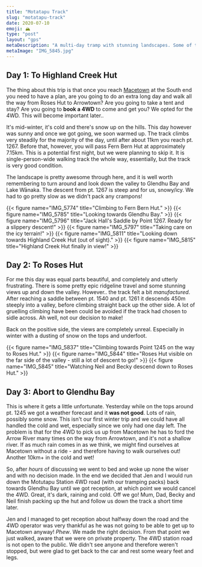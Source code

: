 ```yaml
---
title: "Motatapu Track"
slug: "motatapu-track"
date: 2020-07-10
emoji: 🏔
type: "post"
layout: "gps"
metaDescription: "A multi-day tramp with stunning landscapes. Some of the track feels contrived, but it is well worth the trip!"
metaImage: "IMG_5845.jpg"
---
```


## Day 1: To Highland Creek Hut

The thing about this trip is that once you reach [Macetown][1] at the South end you need to have a plan, are you going to do an extra long day and walk all the way from Roses Hut to Arrowtown? Are you going to take a tent and stay? Are you going to __book a 4WD__ to come and get you? We opted for the 4WD. This will become important later..

[1]: https://www.doc.govt.nz/parks-and-recreation/places-to-go/otago/places/macetown-historic-reserve/?tab-id=50578

It's mid-winter, it's cold and there's snow up on the hills. This day however was sunny and once we got going, we soon warmed up. The track climbs very steadily for the majority of the day, until after about 11km you reach pt. 1267. Before that, however, you will pass Fern Bern Hut at approximately 7.15km. This is a potential first night, but we were planning to skip it. It is single-person-wide walking track the whole way, essentially, but the track is very good condition.

The landscape is pretty awesome through here, and it is well worth remembering to turn around and look down the valley to Glendhu Bay and Lake Wānaka. The descent from pt. 1267 is steep and for us, snowy/icy. We had to go pretty slow as we didn't pack any crampons!

{{< figure name="IMG_5774" title="Climbing to Fern Bern Hut." >}}
{{< figure name="IMG_5785" title="Looking towards Glendhu Bay." >}}
{{< figure name="IMG_5796" title="Jack Hall's Saddle by Point 1267. Ready for a slippery descent!" >}}
{{< figure name="IMG_5797" title="Taking care on the icy terrain!" >}}
{{< figure name="IMG_5811" title="Looking down towards Highland Creek Hut (out of sight)." >}}
{{< figure name="IMG_5815" title="Highland Creek Hut finally in view!" >}}

## Day 2: To Roses Hut

For me this day was equal parts beautiful, and completely and utterly frustrating. There is some pretty epic ridgeline travel and some stunning views up and down the valley. However.. the track felt a bit _manufactured_. After reaching a saddle between pt. 1540 and pt. 1261 it descends 450m steeply into a valley, before climbing straight back up the other side. A lot of gruelling climbing have been could be avoided if the track had chosen to sidle across. Ah well, not our decision to make!

Back on the positive side, the views are completely unreal. Especially in winter with a dusting of snow on the tops and underfoot.

{{< figure name="IMG_5837" title="Climbing towards Point 1245 on the way to Roses Hut." >}}
{{< figure name="IMG_5844" title="Roses Hut visible on the far side of the valley - still a lot of descent to go!" >}}
{{< figure name="IMG_5845" title="Watching Neil and Becky descend down to Roses Hut." >}}

## Day 3: Abort to Glendhu Bay

This is where it gets a little unfortunate. Yesterday while on the tops around pt. 1245 we got a weather forecast and it __was not good__. Lots of rain, possibly some snow. This isn't our first winter trip and we could have all handled the cold and wet, especially since we only had one day left. The problem is that for the 4WD to pick us up from Macetown he has to ford the Arrow River many times on the way from Arrowtown, and it's not a shallow river. If as much rain comes in as we think, we might find ourselves at Macetown without a ride - and therefore having to walk ourselves out! Another 10km+ in the cold and wet!

So, after _hours_ of discussing we went to bed and woke up none the wiser and with no decision made. In the end we decided that Jen and I would run down the Motutapu Station 4WD road (with our tramping packs) back towards Glendhu Bay until we got reception, at which point we would cancel the 4WD. Great, it's dark, raining and cold. Off we go! Mum, Dad, Becky and Neil finish packing up the hut and follow us down the track a short time later.

Jen and I managed to get reception about halfway down the road and the 4WD operator was very thankful as he was not going to be able to get up to Macetown anyway! _Phew_. We made the right decision. From that point we just walked, aware that we were on private property. The 4WD station road is not open to the public. We didn't see anyone and therefore weren't stopped, but were glad to get back to the car and rest some weary feet and legs.
